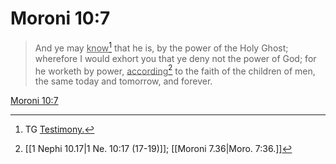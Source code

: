 # Moroni 10:7

> And ye may <u>know</u>[^a] that he is, by the power of the Holy Ghost; wherefore I would exhort you that ye deny not the power of God; for he worketh by power, <u>according</u>[^b] to the faith of the children of men, the same today and tomorrow, and forever.

[Moroni 10:7](https://www.churchofjesuschrist.org/study/scriptures/bofm/moro/10?lang=eng&id=p7#p7)


[^a]: TG [Testimony.](https://www.churchofjesuschrist.org/study/scriptures/tg/testimony?lang=eng)
[^b]: [[1 Nephi 10.17|1 Ne. 10:17 (17-19)]]; [[Moroni 7.36|Moro. 7:36.]]
